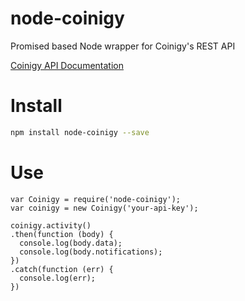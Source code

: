 # node-coinigy
Promised based Node wrapper for Coinigy's REST API

[Coinigy API Documentation](http://docs.coinigy.apiary.io/)

# Install
```bash
npm install node-coinigy --save
```

# Use
```
var Coinigy = require('node-coinigy');
var coinigy = new Coinigy('your-api-key');

coinigy.activity()
.then(function (body) {
  console.log(body.data);
  console.log(body.notifications);
})
.catch(function (err) {
  console.log(err);
})
```
